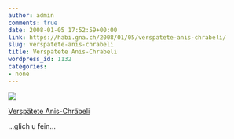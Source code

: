 ```yaml
---
author: admin
comments: true
date: 2008-01-05 17:52:59+00:00
link: https://habi.gna.ch/2008/01/05/verspatete-anis-chrabeli/
slug: verspatete-anis-chrabeli
title: Verspätete Anis-Chräbeli
wordpress_id: 1132
categories:
- none
---
```



 [![](https://static.flickr.com/2220/2168640881_88f60c3636_m.jpg)](https://www.flickr.com/photos/habi/2168640881/)
   

 
  [Verspätete Anis-Chräbeli](https://www.flickr.com/photos/habi/2168640881/)
    

 



...glich u fein...
  

